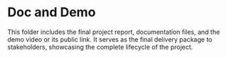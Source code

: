 # Doc and Demo

This folder includes the final project report, documentation files, and the demo video or its public link. It serves as the final delivery package to stakeholders, showcasing the complete lifecycle of the project.
